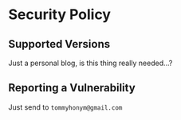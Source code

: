 # Security Policy

## Supported Versions
Just a personal blog, is this thing really needed...?

## Reporting a Vulnerability
Just send to `tommyhonym@gmail.com`
